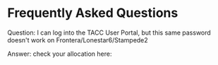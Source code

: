 # Frequently Asked Questions

Question:  I can log into the TACC User Portal, but this same password doesn't work on Frontera/Lonestar6/Stampede2

Answer: check your allocation here: 

